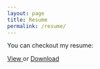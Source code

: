 ```yaml
---
layout: page
title: Resume
permalink: /resume/
---
```

You can checkout my resume:
<!--[View](https://docs.google.com/document/d/1L0a3Xl9dce-NdKlXzgMgFYEca7t5KKy9/edit?usp=sharing&ouid=117140657547031040165&rtpof=true&sd=true)-->
<a href="https://docs.google.com/document/d/1L0a3Xl9dce-NdKlXzgMgFYEca7t5KKy9/edit?usp=sharing&ouid=117140657547031040165&rtpof=true&sd=true" target="_blank"> View </a> or [Download](https://drive.google.com/uc?export=download&id=1L0a3Xl9dce-NdKlXzgMgFYEca7t5KKy9)
